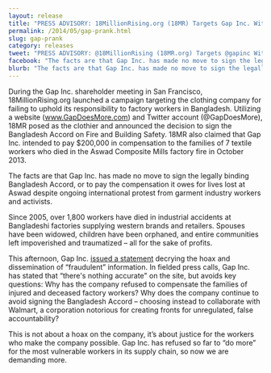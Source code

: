 ```yaml
---
layout: release
title: "PRESS ADVISORY: 18MillionRising.org (18MR) Targets Gap Inc. With Prank Raising Tough Questions About International Labor Abuses"
permalink: /2014/05/gap-prank.html
slug: gap-prank
category: releases
tweet: "PRESS ADVISORY: @18MillionRising (18MR.org) Targets @gapinc With Prank Raising Tough Questions About International Labor Abuses"
facebook: "The facts are that Gap Inc. has made no move to sign the legally binding Bangladesh Accord, or to pay the compensation it owes for lives lost at Aswad despite ongoing international protest from garment industry workers and activists."
blurb: "The facts are that Gap Inc. has made no move to sign the legally binding Bangladesh Accord, or to pay the compensation it owes for lives lost at Aswad despite ongoing international protest from garment industry workers and activists. Since 2005, over 1,800 workers have died in industrial accidents at Bangladeshi factories supplying western brands and retailers. Spouses have been widowed, children have been orphaned, and entire communities left impoverished and traumatized – all for the sake of profits. This is not about a hoax on the company, it’s about justice for the workers who make the company possible. Gap Inc. has refused so far to “do more” for the most vulnerable workers in its supply chain, so now we are demanding more."
---
```


During the Gap Inc. shareholder meeting in San Francisco, 18MillionRising.org launched a campaign targeting the clothing company for failing to uphold its responsibility to factory workers in Bangladesh. Utilizing a website (www.GapDoesMore.com) and Twitter account (@GapDoesMore), 18MR posed as the clothier and announced the decision to sign the Bangladesh Accord on Fire and Building Safety. 18MR also claimed that Gap Inc. intended to pay $200,000 in compensation to the families of 7 textile workers who died in the Aswad Composite Mills factory fire in October 2013.

The facts are that Gap Inc. has made no move to sign the legally binding Bangladesh Accord, or to pay the compensation it owes for lives lost at Aswad despite ongoing international protest from garment industry workers and activists.

Since 2005, over 1,800 workers have died in industrial accidents at Bangladeshi factories supplying western brands and retailers. Spouses have been widowed, children have been orphaned, and entire communities left impoverished and traumatized – all for the sake of profits.

This afternoon, Gap Inc. [issued a statement](http://gapinc.com/content/gapinc/html/media/pressrelease/2014/med_pr_052014_unauthorized_gap_inc_site.html) decrying the hoax and dissemination of “fraudulent” information. In fielded press calls, Gap Inc. has stated that “there's nothing accurate" on the site, but avoids key questions: Why has the company refused to compensate the families of injured and deceased factory workers? Why does the company continue to avoid signing the Bangladesh Accord – choosing instead to collaborate with Walmart, a corporation notorious for creating fronts for unregulated, false accountability?

This is not about a hoax on the company, it’s about justice for the workers who make the company possible. Gap Inc. has refused so far to “do more” for the most vulnerable workers in its supply chain, so now we are demanding more.